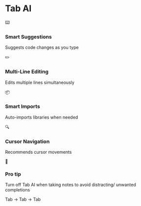 # Tab AI

<div class="grid grid-cols-2 gap-2 mt-4">
  <div v-click class="flex items-start p-2 rounded-lg transition-all duration-300 hover:bg-white/5 border border-indigo-500/30 bg-indigo-500/10">
    <div class="text-xl text-indigo-400 mr-2">⌨️</div>
    <div>
      <h3 class="font-bold text-indigo-400 text-sm">Smart Suggestions</h3>
      <p class="text-gray-200 text-xs">Suggests code changes as you type</p>
    </div>
  </div>

  <div v-click class="flex items-start p-2 rounded-lg transition-all duration-300 hover:bg-white/5 border border-blue-500/30 bg-blue-500/10">
    <div class="text-xl text-blue-400 mr-2">✏️</div>
    <div>
      <h3 class="font-bold text-blue-400 text-sm">Multi-Line Editing</h3>
      <p class="text-gray-200 text-xs">Edits multiple lines simultaneously</p>
    </div>
  </div>

  <div v-click class="flex items-start p-2 rounded-lg transition-all duration-300 hover:bg-white/5 border border-green-500/30 bg-green-500/10">
    <div class="text-xl text-green-400 mr-2">📦</div>
    <div>
      <h3 class="font-bold text-green-400 text-sm">Smart Imports</h3>
      <p class="text-gray-200 text-xs">Auto-imports libraries when needed</p>
    </div>
  </div>

  <div v-click class="flex items-start p-2 rounded-lg transition-all duration-300 hover:bg-white/5 border border-amber-500/30 bg-amber-500/10">
    <div class="text-xl text-amber-400 mr-2">🔍</div>
    <div>
      <h3 class="font-bold text-amber-400 text-sm">Cursor Navigation</h3>
      <p class="text-gray-200 text-xs">Recommends cursor movements</p>
    </div>
  </div>
</div>

<div v-click class="flex items-start p-2 rounded-lg transition-all duration-300 hover:bg-white/5 border border-red-500/30 bg-red-500/10">
  <div class="text-xl text-red-400 mr-2">🔔</div>
  <div>
    <h3 class="font-bold text-red-400 text-sm">Pro tip</h3>
    <p class="text-gray-200 text-xs">Turn off Tab AI when taking notes to avoid distracting/ unwanted completions</p>
  </div>
</div>

<div 
  v-motion
  :initial="{ x: 100, opacity: 0 }"
  :enter="{ x: 0, opacity: 1, transition: { delay: 700, duration: 500 } }"
  class="absolute bottom-8 right-8 max-w-xs">
  <div class="flex items-center">
    <div class="flex items-center space-x-1">
      <span class="px-2 py-0.5 bg-indigo-500/20 border border-indigo-500/30 rounded text-xs text-indigo-400 font-mono">Tab</span>
      <span class="text-indigo-400 animate-pulse">→</span>
      <span class="px-2 py-0.5 bg-indigo-500/20 border border-indigo-500/30 rounded text-xs text-indigo-400 font-mono">Tab</span>
      <span class="text-indigo-400 animate-pulse">→</span>
      <span class="px-2 py-0.5 bg-indigo-500/20 border border-indigo-500/30 rounded text-xs text-indigo-400 font-mono">Tab</span>
    </div>
  </div>
</div>